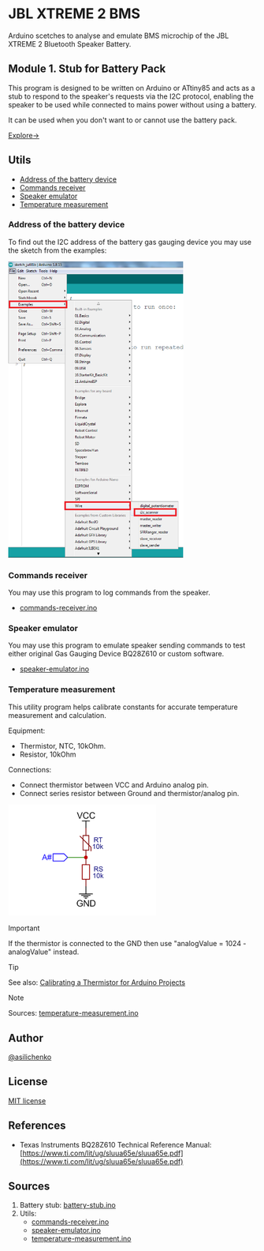 # JBL XTREME 2 BMS
Arduino scetches to analyse and emulate BMS microchip of the JBL XTREME 2 Bluetooth Speaker Battery.

## Module 1. Stub for Battery Pack

This program is designed to be written on Arduino or ATtiny85 and acts as a stub to respond to the speaker's requests via the I2C protocol, enabling the speaker to be used while connected to mains power without using a battery.

It can be used when you don't want to or cannot use the battery pack.

[Explore->](battery-stub)

## Utils

- [Address of the battery device](#address-of-the-battery-device)
- [Commands receiver](#commands-receiver)
- [Speaker emulator](#speaker-emulator)
- [Temperature measurement](#temperature-measurement)

### Address of the battery device

To find out the I2C address of the battery gas gauging device you may use the sketch from the examples:

<img height="600" src="utils/img/i2c_scanner.png"/>

### Commands receiver

You may use this program to log commands from the speaker.

- [commands-receiver.ino](utils/commands-receiver/commands-receiver.ino)

### Speaker emulator

You may use this program to emulate speaker sending commands to test either original Gas Gauging Device BQ28Z610 or custom software.

- [speaker-emulator.ino](utils/speaker-emulator/speaker-emulator.ino)

### Temperature measurement

This utility program helps calibrate constants for accurate temperature measurement and calculation.

Equipment:
- Thermistor, NTC, 10kOhm.
- Resistor, 10kOhm

Connections:
- Connect thermistor between VCC and Arduino analog pin.
- Connect series resistor between Ground and thermistor/analog pin.

<img width="300" src="utils/img/thermistor_connection.png" alt="Thermistor connection"/>

> [!IMPORTANT]
> If the thermistor is connected to the GND then use "analogValue = 1024 - analogValue" instead.

> [!TIP]
> See also: [Calibrating a Thermistor for Arduino Projects](https://www.linkedin.com/pulse/step-by-step-guide-calibrating-thermistor-arduino-oleksii-sylichenko-yvwif)

> [!NOTE]
> Sources: [temperature-measurement.ino](utils/temperature-measurement/temperature-measurement.ino)

## Author
[@asilichenko](https://github.com/asilichenko)

## License
[MIT license](LICENSE)

## References
- Texas Instruments BQ28Z610 Technical Reference Manual: [https://www.ti.com/lit/ug/sluua65e/sluua65e.pdf](https://www.ti.com/lit/ug/sluua65e/sluua65e.pdf)

## Sources
1. Battery stub: [battery-stub.ino](battery-stub/battery-stub.ino)
2. Utils:
   - [commands-receiver.ino](utils/commands-receiver/commands-receiver.ino)
   - [speaker-emulator.ino](utils/speaker-emulator/speaker-emulator.ino)
   - [temperature-measurement.ino](utils/temperature-measurement/temperature-measurement.ino)
